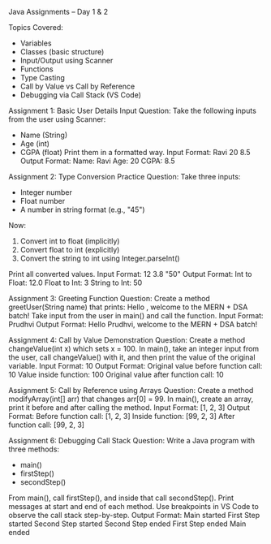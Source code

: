 
Java Assignments – Day 1 & 2

Topics Covered:
- Variables
- Classes (basic structure)
- Input/Output using Scanner
- Functions
- Type Casting
- Call by Value vs Call by Reference
- Debugging via Call Stack (VS Code)

Assignment 1: Basic User Details Input
Question:
Take the following inputs from the user using Scanner:
- Name (String)
- Age (int)
- CGPA (float)
Print them in a formatted way.
Input Format:
Ravi
20
8.5
Output Format:
Name: Ravi
Age: 20
CGPA: 8.5

Assignment 2: Type Conversion Practice
Question:
Take three inputs:
- Integer number
- Float number
- A number in string format (e.g., "45")

Now:
1. Convert int to float (implicitly)
2. Convert float to int (explicitly)
3. Convert the string to int using Integer.parseInt()

Print all converted values.
Input Format:
12
3.8
"50"
Output Format:
Int to Float: 12.0
Float to Int: 3
String to Int: 50

Assignment 3: Greeting Function
Question:
Create a method greetUser(String name) that prints:
Hello <name>, welcome to the MERN + DSA batch!
Take input from the user in main() and call the function.
Input Format:
Prudhvi
Output Format:
Hello Prudhvi, welcome to the MERN + DSA batch!


Assignment 4: Call by Value Demonstration
Question:
Create a method changeValue(int x) which sets x = 100.
In main(), take an integer input from the user, call changeValue() with it, and then print the value of the original variable.
Input Format:
10
Output Format:
Original value before function call: 10
Value inside function: 100
Original value after function call: 10


Assignment 5: Call by Reference using Arrays
Question:
Create a method modifyArray(int[] arr) that changes arr[0] = 99.
In main(), create an array, print it before and after calling the method.
Input Format:
[1, 2, 3]
Output Format:
Before function call: [1, 2, 3]
Inside function: [99, 2, 3]
After function call: [99, 2, 3]


Assignment 6: Debugging Call Stack
Question:
Write a Java program with three methods:
- main()
- firstStep()
- secondStep()

From main(), call firstStep(), and inside that call secondStep().
Print messages at start and end of each method.
Use breakpoints in VS Code to observe the call stack step-by-step.
Output Format:
Main started
First Step started
Second Step started
Second Step ended
First Step ended
Main ended
